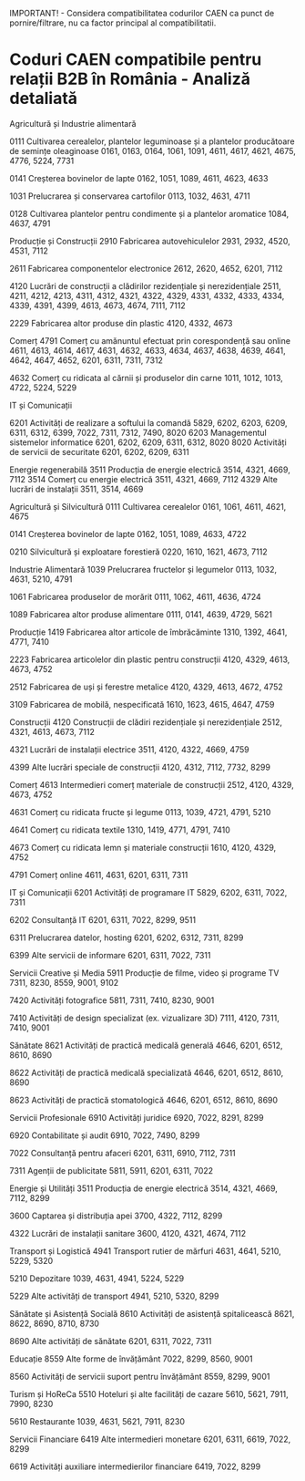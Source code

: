 IMPORTANT! - Considera compatibilitatea codurilor CAEN ca punct de pornire/filtrare, nu ca factor principal al compatibilitatii.


# Coduri CAEN compatibile pentru relații B2B în România - Analiză detaliată


Agricultură și Industrie alimentară

0111 Cultivarea cerealelor, plantelor leguminoase și a plantelor producătoare de semințe oleaginoase
0161, 0163, 0164, 1061, 1091, 4611, 4617,
4621, 4675, 4776, 5224, 7731

0141 Creșterea bovinelor de lapte 0162, 1051, 1089, 4611, 4623, 4633

1031 Prelucrarea și conservarea cartofilor
0113, 1032, 4631, 4711

0128 Cultivarea plantelor pentru
condimente și a plantelor
aromatice 1084, 4637, 4791

Producție și Construcții
2910 Fabricarea autovehiculelor 2931, 2932, 4520, 4531, 7112

2611 Fabricarea componentelor electronice
2612, 2620, 4652, 6201, 7112

4120 Lucrări de construcții a
clădirilor rezidențiale și
nerezidențiale 2511, 4211, 4212, 4213, 4311, 4312, 4321,
4322, 4329, 4331, 4332, 4333, 4334, 4339,
4391, 4399, 4613, 4673, 4674, 7111, 7112

2229 Fabricarea altor produse din plastic
4120, 4332, 4673

Comerț
4791 Comerț cu amănuntul efectuat prin corespondență sau
online 4611, 4613, 4614, 4617, 4631, 4632, 4633,
4634, 4637, 4638, 4639, 4641, 4642, 4647,
4652, 6201, 6311, 7311, 7312

4632 Comerț cu ridicata al cărnii și
produselor din carne
1011, 1012, 1013, 4722, 5224, 5229

IT și Comunicații

6201 Activități de realizare a softului la comandă 5829, 6202, 6203, 6209, 6311, 6312, 6399, 7022, 7311, 7312, 7490, 8020
6203 Managementul sistemelor informatice 6201, 6202, 6209, 6311, 6312, 8020
8020 Activități de servicii de securitate 6201, 6202, 6209, 6311

Energie regenerabilă
3511 Producția de energie electrică 3514, 4321, 4669, 7112
3514 Comerț cu energie electrică 3511, 4321, 4669, 7112
4329 Alte lucrări de instalații 3511, 3514, 4669


Agricultură și Silvicultură
0111
Cultivarea cerealelor
0161, 1061, 4611, 4621, 4675


0141
Creșterea bovinelor de lapte
0162, 1051, 1089, 4633, 4722


0210
Silvicultură și exploatare forestieră
0220, 1610, 1621, 4673, 7112


Industrie Alimentară
1039
Prelucrarea fructelor și legumelor
0113, 1032, 4631, 5210, 4791



1061
Fabricarea produselor de morărit
0111, 1062, 4611, 4636, 4724



1089
Fabricarea altor produse alimentare
0111, 0141, 4639, 4729, 5621


Producție
1419
Fabricarea altor articole de îmbrăcăminte
1310, 1392, 4641, 4771, 7410



2223
Fabricarea articolelor din plastic pentru construcții
4120, 4329, 4613, 4673, 4752



2512
Fabricarea de uși și ferestre metalice
4120, 4329, 4613, 4672, 4752



3109
Fabricarea de mobilă, nespecificată
1610, 1623, 4615, 4647, 4759


Construcții
4120
Construcții de clădiri rezidențiale și nerezidențiale
2512, 4321, 4613, 4673, 7112



4321
Lucrări de instalații electrice
3511, 4120, 4322, 4669, 4759



4399
Alte lucrări speciale de construcții
4120, 4312, 7112, 7732, 8299


Comerț
4613
Intermedieri comerț materiale de construcții
2512, 4120, 4329, 4673, 4752



4631
Comerț cu ridicata fructe și legume
0113, 1039, 4721, 4791, 5210



4641
Comerț cu ridicata textile
1310, 1419, 4771, 4791, 7410



4673
Comerț cu ridicata lemn și materiale construcții
1610, 4120, 4329, 4752



4791
Comerț online
4611, 4631, 6201, 6311, 7311


IT și Comunicații
6201
Activități de programare IT
5829, 6202, 6311, 7022, 7311



6202
Consultanță IT
6201, 6311, 7022, 8299, 9511



6311
Prelucrarea datelor, hosting
6201, 6202, 6312, 7311, 8299



6399
Alte servicii de informare
6201, 6311, 7022, 7311


Servicii Creative și Media
5911
Producție de filme, video și programe TV
7311, 8230, 8559, 9001, 9102



7420
Activități fotografice
5811, 7311, 7410, 8230, 9001



7410
Activități de design specializat (ex. vizualizare 3D)
7111, 4120, 7311, 7410, 9001


Sănătate
8621
Activități de practică medicală generală
4646, 6201, 6512, 8610, 8690



8622
Activități de practică medicală specializată
4646, 6201, 6512, 8610, 8690



8623
Activități de practică stomatologică
4646, 6201, 6512, 8610, 8690


Servicii Profesionale
6910
Activități juridice
6920, 7022, 8291, 8299



6920
Contabilitate și audit
6910, 7022, 7490, 8299



7022
Consultanță pentru afaceri
6201, 6311, 6910, 7112, 7311



7311
Agenții de publicitate
5811, 5911, 6201, 6311, 7022


Energie și Utilități
3511
Producția de energie electrică
3514, 4321, 4669, 7112, 8299



3600
Captarea și distribuția apei
3700, 4322, 7112, 8299



4322
Lucrări de instalații sanitare
3600, 4120, 4321, 4674, 7112


Transport și Logistică
4941
Transport rutier de mărfuri
4631, 4641, 5210, 5229, 5320



5210
Depozitare
1039, 4631, 4941, 5224, 5229



5229
Alte activități de transport
4941, 5210, 5320, 8299


Sănătate și Asistență Socială
8610
Activități de asistență spitalicească
8621, 8622, 8690, 8710, 8730



8690
Alte activități de sănătate
6201, 6311, 7022, 7311


Educație
8559
Alte forme de învățământ
7022, 8299, 8560, 9001



8560
Activități de servicii suport pentru învățământ
8559, 8299, 9001


Turism și HoReCa
5510
Hoteluri și alte facilități de cazare
5610, 5621, 7911, 7990, 8230



5610
Restaurante
1039, 4631, 5621, 7911, 8230


Servicii Financiare
6419
Alte intermedieri monetare
6201, 6311, 6619, 7022, 8299



6619
Activități auxiliare intermedierilor financiare
6419, 7022, 8299








